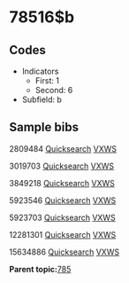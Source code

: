 # 78516$b

## Codes

-   Indicators
    -   First: 1
    -   Second: 6
-   Subfield: b

## Sample bibs

2809484 [Quicksearch](https://search.library.yale.edu/catalog/2809484) [VXWS](http://prodorbis.library.yale.edu:7014/vxws/GetHoldingsService?bibId=2809484)

3019703 [Quicksearch](https://search.library.yale.edu/catalog/3019703) [VXWS](http://prodorbis.library.yale.edu:7014/vxws/GetHoldingsService?bibId=3019703)

3849218 [Quicksearch](https://search.library.yale.edu/catalog/3849218) [VXWS](http://prodorbis.library.yale.edu:7014/vxws/GetHoldingsService?bibId=3849218)

5923546 [Quicksearch](https://search.library.yale.edu/catalog/5923546) [VXWS](http://prodorbis.library.yale.edu:7014/vxws/GetHoldingsService?bibId=5923546)

5923703 [Quicksearch](https://search.library.yale.edu/catalog/5923703) [VXWS](http://prodorbis.library.yale.edu:7014/vxws/GetHoldingsService?bibId=5923703)

12281301 [Quicksearch](https://search.library.yale.edu/catalog/12281301) [VXWS](http://prodorbis.library.yale.edu:7014/vxws/GetHoldingsService?bibId=12281301)

15634886 [Quicksearch](https://search.library.yale.edu/catalog/15634886) [VXWS](http://prodorbis.library.yale.edu:7014/vxws/GetHoldingsService?bibId=15634886)

**Parent topic:**[785](../../tags/785/785.md)

